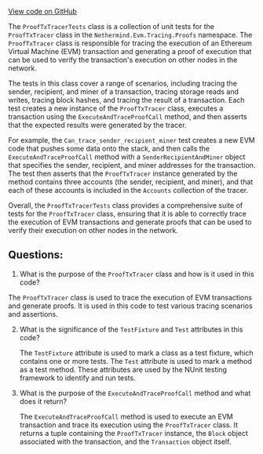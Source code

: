 [View code on GitHub](https://github.com/NethermindEth/nethermind/src/Nethermind/Nethermind.Evm.Test/Tracing/ProofTxTracerTests.cs)

The `ProofTxTracerTests` class is a collection of unit tests for the `ProofTxTracer` class in the `Nethermind.Evm.Tracing.Proofs` namespace. The `ProofTxTracer` class is responsible for tracing the execution of an Ethereum Virtual Machine (EVM) transaction and generating a proof of execution that can be used to verify the transaction's execution on other nodes in the network.

The tests in this class cover a range of scenarios, including tracing the sender, recipient, and miner of a transaction, tracing storage reads and writes, tracing block hashes, and tracing the result of a transaction. Each test creates a new instance of the `ProofTxTracer` class, executes a transaction using the `ExecuteAndTraceProofCall` method, and then asserts that the expected results were generated by the tracer.

For example, the `Can_trace_sender_recipient_miner` test creates a new EVM code that pushes some data onto the stack, and then calls the `ExecuteAndTraceProofCall` method with a `SenderRecipientAndMiner` object that specifies the sender, recipient, and miner addresses for the transaction. The test then asserts that the `ProofTxTracer` instance generated by the method contains three accounts (the sender, recipient, and miner), and that each of these accounts is included in the `Accounts` collection of the tracer.

Overall, the `ProofTxTracerTests` class provides a comprehensive suite of tests for the `ProofTxTracer` class, ensuring that it is able to correctly trace the execution of EVM transactions and generate proofs that can be used to verify their execution on other nodes in the network.
## Questions: 
 1. What is the purpose of the `ProofTxTracer` class and how is it used in this code?
   
   The `ProofTxTracer` class is used to trace the execution of EVM transactions and generate proofs. It is used in this code to test various tracing scenarios and assertions.

2. What is the significance of the `TestFixture` and `Test` attributes in this code?
   
   The `TestFixture` attribute is used to mark a class as a test fixture, which contains one or more tests. The `Test` attribute is used to mark a method as a test method. These attributes are used by the NUnit testing framework to identify and run tests.

3. What is the purpose of the `ExecuteAndTraceProofCall` method and what does it return?
   
   The `ExecuteAndTraceProofCall` method is used to execute an EVM transaction and trace its execution using the `ProofTxTracer` class. It returns a tuple containing the `ProofTxTracer` instance, the `Block` object associated with the transaction, and the `Transaction` object itself.